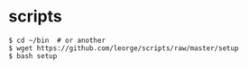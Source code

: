 # scripts
    $ cd ~/bin  # or another
    $ wget https://github.com/leorge/scripts/raw/master/setup
    $ bash setup
